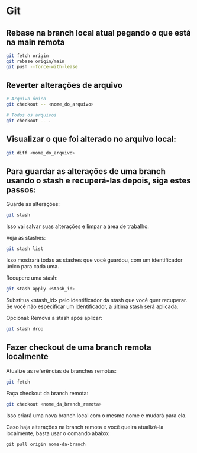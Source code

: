 # Git

## Rebase na branch local atual pegando o que está na main remota

```bash
git fetch origin 
git rebase origin/main 
git push --force-with-lease
```

## Reverter alterações de arquivo

```bash
# Arquivo único
git checkout -- <nome_do_arquivo>

# Todos os arquivos
git checkout -- .
```

## Visualizar o que foi alterado no arquivo local:

```bash
git diff <nome_do_arquivo>
```

## Para guardar as alterações de uma branch usando o stash e recuperá-las depois, siga estes passos:

Guarde as alterações:

```bash
git stash
```

Isso vai salvar suas alterações e limpar a área de trabalho.

Veja as stashes:

```bash
git stash list
```

Isso mostrará todas as stashes que você guardou, com um identificador único para cada uma.

Recupere uma stash:

```bash
git stash apply <stash_id>
```

Substitua <stash_id> pelo identificador da stash que você quer recuperar. Se você não especificar um identificador, a última stash será aplicada.

Opcional: Remova a stash após aplicar:

```bash
git stash drop 
```

## Fazer checkout de uma branch remota localmente

Atualize as referências de branches remotas:

```bash
git fetch
```

Faça checkout da branch remota:

```bash
git checkout <nome_da_branch_remota>
```

Isso criará uma nova branch local com o mesmo nome e mudará para ela.

Caso haja alterações na branch remota e você queira atualizá-la localmente, basta usar o comando abaixo:

```shell
git pull origin nome-da-branch
```

